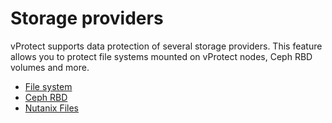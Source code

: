 # Storage providers

vProtect supports data protection of several storage providers. This feature allows you to protect file systems mounted on vProtect nodes, Ceph RBD volumes and more.

* [File system](file-system.md)
* [Ceph RBD](ceph-rbd.md)
* [Nutanix Files](nutanix-files.md)

